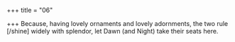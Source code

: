 +++
title = "06"

+++
Because, having lovely ornaments and lovely adornments, the two rule  [/shine] widely with splendor,
let Dawn (and Night) take their seats here.